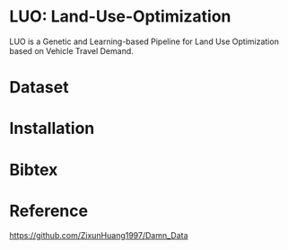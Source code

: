 # LUO: Land-Use-Optimization
LUO is a Genetic and Learning-based Pipeline for Land Use Optimization based on Vehicle Travel Demand.

# Dataset

# Installation

# Bibtex

# Reference
https://github.com/ZixunHuang1997/Damn_Data
